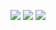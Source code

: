 ![](.static/images/sample_screen.png)
![](.static/images/sample_screen1.png)
![](.static/images/sample_screen2.png)
